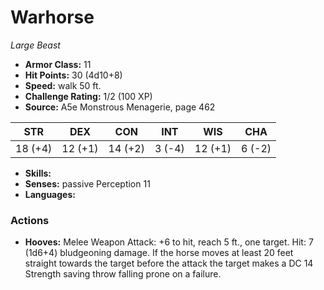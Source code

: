# Warhorse

*Large* *Beast*

- **Armor Class:** 11
- **Hit Points:** 30 (4d10+8)
- **Speed:** walk 50 ft.
- **Challenge Rating:** 1/2 (100 XP)
- **Source:** A5e Monstrous Menagerie, page 462

| STR | DEX | CON | INT | WIS | CHA |
| --- | --- | --- | --- | --- | --- |
| 18 (+4) | 12 (+1) | 14 (+2) | 3 (-4) | 12 (+1) | 6 (-2) |

- **Skills:** 
- **Senses:** passive Perception 11
- **Languages:** 

### Actions

- **Hooves:** Melee Weapon Attack: +6 to hit, reach 5 ft., one target. Hit: 7 (1d6+4) bludgeoning damage. If the horse moves at least 20 feet straight towards the target before the attack  the target makes a DC 14 Strength saving throw  falling prone on a failure.


